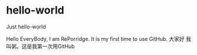 # hello-world
Just hello-world

Hello EveryBody,
I am RePorridge. It is my first time to use GitHub.
大家好
我叫粥。这是我第一次用GitHub
